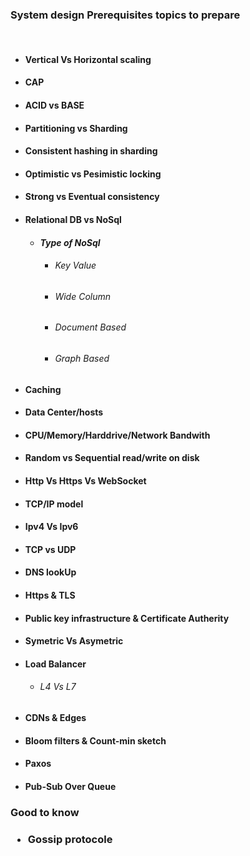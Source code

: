 <h3>System design Prerequisites topics to prepare</h3><br/>
<ul>
    <li> <h4>Vertical Vs Horizontal scaling<br/>
    <li> <h4>CAP<br/>
    <li> <h4>ACID vs BASE<br/>
    <li> <h4>Partitioning vs Sharding<br/> 
    <li> <h4>Consistent hashing in sharding<br/>
    <li> <h4>Optimistic vs Pesimistic locking<br/>
    <li> <h4>Strong vs Eventual consistency<br/>
    <li> <h4>Relational DB vs NoSql<br/>
        <ul>
            <li><h5>Type of NoSql <br/>
                <ul>
                 <li> <h6>Key Value</li>
                 <li> <h6>Wide Column</li>
                 <li> <h6>Document Based</li>
                 <li> <h6>Graph Based</li>
                </ul> 
        </ul>
    <li> <h4>Caching
    <li> <h4>Data Center/hosts
    <li> <h4>CPU/Memory/Harddrive/Network Bandwith
    <li> <h4>Random vs Sequential read/write on disk
    <li> <h4>Http Vs Https Vs WebSocket
    <li> <h4>TCP/IP model
    <li> <h4>Ipv4 Vs Ipv6
    <li> <h4>TCP vs UDP
    <li> <h4>DNS lookUp
    <li> <h4>Https & TLS
    <li> <h4>Public key infrastructure & Certificate Autherity
    <li> <h4>Symetric Vs Asymetric
    <li> <h4>Load Balancer 
        <ul>
            <li><h6> L4 Vs L7
        </ul>
    <li> <h4>CDNs & Edges
    <li> <h4>Bloom filters & Count-min sketch
    <li> <h4>Paxos 
    <li> <h4>Pub-Sub Over Queue
</ul>
<h3>Good to know
    <ul>
        <li> <h4>Gossip protocole</li>
        </ul>

